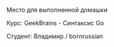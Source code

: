 <p>
Место для выполненной домашки
</p>
<p>
Курс: GeekBrains - Синтаксис Go
</p>
<p>
Студент: Владимир / bornrussian
</p>
